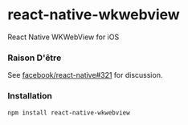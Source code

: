 # react-native-wkwebview

React Native WKWebView for iOS

### Raison D'être
See [facebook/react-native#321](https://github.com/facebook/react-native/issues/321) for discussion.

### Installation
```
npm install react-native-wkwebview
```
